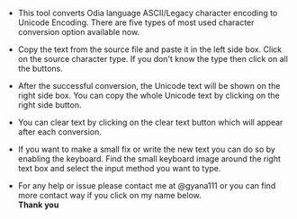 * This tool converts Odia language ASCII/Legacy character encoding to Unicode Encoding. There are five types of most used character conversion option available now. 

* Copy the text from the source file and paste it in the left side box. Click on the source character type. If you don't know the type then click on all the buttons. 

* After the successful conversion, the Unicode text will be shown on the right side box. You can copy the whole Unicode text by clicking on the right side button.

* You can clear text by clicking on the clear text button which will appear after each conversion.

* If you want to make a small fix or write the new text you can do so by enabling the keyboard. Find the small keyboard image around the right text box and select the input method you want to type.

* For any help or issue please contact me at @gyana111 or you can find more contact way if you click on my name below.</br>
<strong>Thank you</strong>